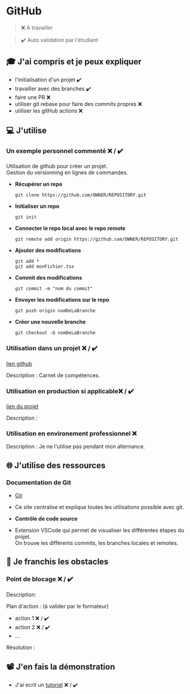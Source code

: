 # GitHub

> ❌ A travailler

> ✔️ Auto validation par l'étudiant

## 🎓 J'ai compris et je peux expliquer

- l'initialisation d'un projet ✔️
- travailler avec des branches ✔️
- faire une PR ❌ 
- utiliser git rebase pour faire des commits propres ❌
- utiliser les gitHub actions ❌

## 💻 J'utilise

### Un exemple personnel commenté ❌ / ✔️

Utilisation de github pour créer un projet.  
Gestion du versionning en lignes de commandes.

- **Récupérer un repo**
    ```
    git clone https://github.com/OWNER/REPOSITORY.git
    ```

- **Initialiser un repo**
    ```
    git init
    ```

- **Connecter le repo local avec le repo remote**
    ```
    git remote add origin https://github.com/OWNER/REPOSITORY.git
    ```

- **Ajouter des modifications**
    ```
    git add *
    git add monFichier.tsx
    ```

- **Commit des modifications**
    ```
    git commit -m "nom du commit"
    ```

- **Envoyer les modifications sur le repo**
    ```
    git push origin nomDeLaBranche
    ```

- **Créer une nouvelle branche**
    ```
    git checkout -b nomDeLaBranche
    ```


### Utilisation dans un projet ❌ / ✔️

[lien github](https://github.com/xakaz/workAndStudy)

Description : Carnet de compétences.

### Utilisation en production si applicable❌ / ✔️

[lien du projet](...)

Description :

### Utilisation en environement professionnel ❌ 

Description : Je ne l'utilise pas pendant mon alternance.

## 🌐 J'utilise des ressources

### Documentation de Git

- [Git](https://git-scm.com/doc)
- Ce site centralise et explique toutes les utilisations possible avec git.  
  
- **Contrôle de code source**
- Extension VSCode qui permet de visualiser les différentes étapes du projet.  
On trouve les différents commits, les branches locales et remotes.      



## 🚧 Je franchis les obstacles

### Point de blocage ❌ / ✔️

Description:

Plan d'action : (à valider par le formateur)

- action 1 ❌ / ✔️
- action 2 ❌ / ✔️
- ...

Résolution :

## 📽️ J'en fais la démonstration

- J'ai ecrit un [tutoriel](...) ❌ / ✔️

